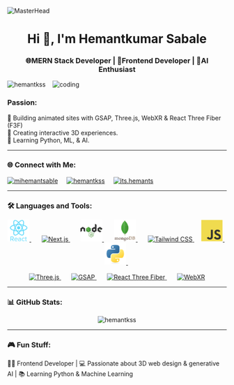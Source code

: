 ![MasterHead](https://camo.githubusercontent.com/9aa127e4ccc6105c73df89829816ebb18c2d629394b2ea8c8873a59a3af1cc71/68747470733a2f2f6d69722d73332d63646e2d63662e626568616e63652e6e65742f70726f6a6563745f6d6f64756c65732f6d61785f313230302f37393733313536383039373539392e356235306263613437373733352e6a7067)
<h1 align="center">Hi 👋, I'm Hemantkumar Sabale</h1>
<h3 align="center">🌐MERN Stack Developer | 🎨Frontend Developer | 🤖AI Enthusiast</h3>
<img align="right" alt="coding" width="400" src="https://cdn.dribbble.com/users/1162077/screenshots/3848914/programmer.gif">

<p align="left"> <img src="https://komarev.com/ghpvc/?username=hemantkss&label=Profile%20views&color=0e75b6&style=flat" alt="hemantkss" /> </p>

### Passion:
🎯 Building animated sites with GSAP, Three.js, WebXR & React Three Fiber (F3F) <br/>
🚀 Creating interactive 3D experiences.<br/>
🧠 Learning Python, ML, & AI.

---

### 🌐 Connect with Me:
<p align="left">
<a href="https://twitter.com/mihemantsable" target="blank"><img align="center" src="https://images.vexels.com/content/137419/preview/twitter-icon-logo-25db10.png" alt="mihemantsable" height="40" width="40" /></a> &nbsp; &nbsp; 
<a href="https://www.linkedin.com/in/hemantkss/" target="blank"><img align="center" src="https://raw.githubusercontent.com/rahuldkjain/github-profile-readme-generator/master/src/images/icons/Social/linked-in-alt.svg" alt="hemantkss" height="30" width="40" /></a> &nbsp; &nbsp;
<a href="https://instagram.com/its.hemants" target="blank"><img align="center" src="https://raw.githubusercontent.com/rahuldkjain/github-profile-readme-generator/master/src/images/icons/Social/instagram.svg" alt="its.hemants" height="30" width="40" /></a>
</p>

---

### 🛠️ Languages and Tools:

<p align="center">
  <a href="https://reactjs.org/" target="_blank" rel="noreferrer"> 
    <img src="https://raw.githubusercontent.com/devicons/devicon/master/icons/react/react-original-wordmark.svg" alt="React" width="50" height="50"/> 
  </a> &nbsp;  &nbsp;  &nbsp;
  <a href="https://nextjs.org/" target="_blank" rel="noreferrer"> 
  <img src="https://images.ctfassets.net/23aumh6u8s0i/6pjUKboBuFLvCKkE3esaFA/5f2101d6d2add5c615db5e98a553fc44/nextjs.jpeg" alt="Next.js" width="50" height="50"/> 
</a> &nbsp;  &nbsp;  &nbsp;

  <a href="https://nodejs.org" target="_blank" rel="noreferrer"> 
    <img src="https://raw.githubusercontent.com/devicons/devicon/master/icons/nodejs/nodejs-original-wordmark.svg" alt="Node.js" width="50" height="50"/> 
  </a> &nbsp;  &nbsp;  &nbsp;
  <a href="https://www.mongodb.com/" target="_blank" rel="noreferrer"> 
    <img src="https://raw.githubusercontent.com/devicons/devicon/master/icons/mongodb/mongodb-original-wordmark.svg" alt="MongoDB" width="50" height="50"/> 
  </a> &nbsp;  &nbsp;  &nbsp;
  <a href="https://tailwindcss.com/" target="_blank" rel="noreferrer"> 
    <img src="https://www.vectorlogo.zone/logos/tailwindcss/tailwindcss-icon.svg" alt="Tailwind CSS" width="50" height="50"/> 
  </a> &nbsp;  &nbsp;
  <a href="https://developer.mozilla.org/en-US/docs/Web/JavaScript" target="_blank" rel="noreferrer"> 
    <img src="https://raw.githubusercontent.com/devicons/devicon/master/icons/javascript/javascript-original.svg" alt="JavaScript" width="50" height="50"/> 
  </a> &nbsp;  &nbsp;  &nbsp;
  <a href="https://www.python.org" target="_blank" rel="noreferrer"> 
    <img src="https://raw.githubusercontent.com/devicons/devicon/master/icons/python/python-original.svg" alt="Python" width="50" height="50"/> 
  </a> &nbsp;  &nbsp;  &nbsp;
  <br/>
  <br/>
  
  <a href="https://threejs.org/" target="_blank" rel="noreferrer"> 
    <img src="https://global.discourse-cdn.com/flex035/uploads/threejs/original/2X/e/e4f86d2200d2d35c30f7b1494e96b9595ebc2751.png" alt="Three.js" width="50" height="50"/>
  </a> &nbsp; &nbsp;  &nbsp;
  <a href="https://greensock.com/gsap/" target="_blank" rel="noreferrer"> 
    <img src="https://1stwebdesigner.com/wp-content/uploads/2019/11/gsap-animation-01.png" alt="GSAP" width="100" height="50"/> 
  </a> &nbsp; &nbsp;  &nbsp;
  <a href="https://docs.pmnd.rs/react-three-fiber/getting-started/introduction" target="_blank" rel="noreferrer"> 
    <img src="https://miro.medium.com/v2/resize:fit:1400/format:webp/1*y2Nmjze6R0ssCEOivNsfWA.jpeg" alt="React Three Fiber" width="80" height="50" "/> 
  </a>  &nbsp; &nbsp;  &nbsp;
  <a href="https://www.webxr.org" target="_blank" rel="noreferrer">
    <img src="https://immersive-web.github.io/webxr-samples/media/logo/webxr-logo.svg" alt="WebXR" width="100" height="80" />
</a>

</p>


---

### 📊 GitHub Stats:

<p align="center">
  <img src="https://github-readme-stats.vercel.app/api/top-langs?username=hemantkss&show_icons=true&locale=en&layout=compact&theme=radical" alt="hemantkss" />
</p>

---

### 🎮 Fun Stuff:
👨‍💻 Frontend Developer | 💻 Passionate about 3D web design & generative AI | 📚 Learning Python & Machine Learning

